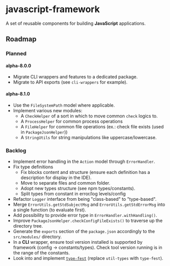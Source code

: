 # javascript-framework
A set of reusable components for building **JavaScript** applications.

## Roadmap
### Planned
#### **alpha-8.0.0**
- Migrate CLI wrappers and features to a dedicated package.
- Migrate to API exports (see `cli-wrappers` for example).

#### **alpha-8.1.0**
- Use the `FileSystemPath` model where applicable.
- Implement various new modules:
  - A `CheckHelper` of a sort in which to move common `check` logics to.
  - A `ProcessHelper` for common process operations
  - A `FileHelper` for common file operations (ex.: check file exists (used in `PackageJsonHelper`))
  - A `StringUtils` for string manipulations like uppercase/lowercase.

### Backlog
- Implement error handling in the `Action` model through `ErrorHandler`.
- Fix type definitions
  - Fix blocks content and structure (ensure each definition has a description for display in the IDE).
  - Move to separate files and common folder.
  - Adopt new types structure (see npm types/constants).
  - Split types from constant in error/log levels/config
- Refactor `Logger` interface from being "class-based" to "type-based".
- Merge `ErrorUtils.getStdSubjectMsg` and `ErrorUtils.getStdErrorMsg` into a single function (to evaluate first).
- Add possibility to provide error type in `ErrorHandler.withHandling()`.
- Improve `PackageJsonHelper.checkConfigFileExists()` to traverse up the directory tree.
- Generate the `exports` section of the `package.json` accordingly to the `src/modules/` directory.
- In a **CLI** wrapper, ensure tool version installed is supported by framework (config -> constants/types). Check tool version running is in the range of the constants.
- Look into and implement [`type-fest`](https://github.com/sindresorhus/type-fest) (replace `util-types` with `type-fest`).